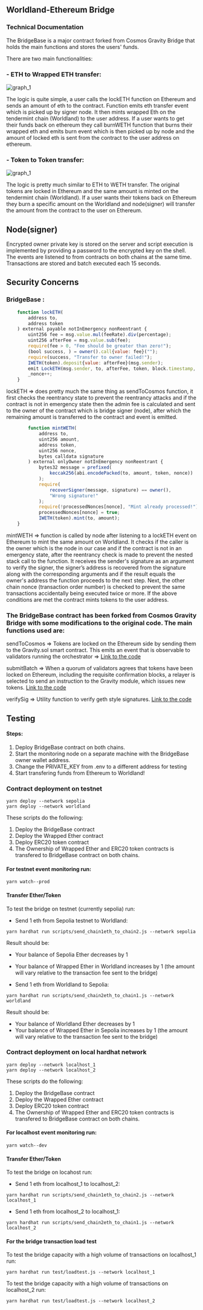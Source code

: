 ## Worldland-Ethereum Bridge

### Technical Documentation

The BridgeBase is a major contract forked from Cosmos Gravity Bridge that holds the main functions and stores the users' funds.

There are two main functionalities:

### - ETH to Wrapped ETH transfer:

![graph_1](assets/graph_1.png)

The logic is quite simple, a user calls the lockETH function on Ethereum and sends an amount of eth to the contract. Function emits eth transfer event which is picked up by signer node. It then mints wrapped Eth on the tendermint chain (Worldland) to the user address. If a user wants to get their funds back on ethereum they call burnWETH function that burns their wrapped eth and emits burn event which is then picked up by node and the amount of locked eth is sent from the contract to the user address on ethereum.

### - Token to Token transfer:

![graph_1](assets/graph_2.png)

The logic is pretty much similar to ETH to WETH transfer. The original tokens are locked in Ethereum and the same amount is minted on the tendermint chain (Worldland). If a user wants their tokens back on Ethereum they burn a specific amount on the Worldland and node(signer) will transfer the amount from the contract to the user on Ethereum.

## Node(signer)

Encrypted owner private key is stored on the server and script execution is implemented by providing a password to the encrypted key on the shell. The events are listened to from contracts on both chains at the same time. Transactions are stored and batch executed each 15 seconds.

## Security Concerns

### BridgeBase :

```javascript
    function lockETH(
        address to,
        address token
    ) external payable notInEmergency nonReentrant {
        uint256 fee = msg.value.mul(feeRate).div(percentage);
        uint256 afterFee = msg.value.sub(fee);
        require(fee > 0, "Fee should be greater than zero!");
        (bool success, ) = owner().call{value: fee}("");
        require(success, "Transfer to owner failed!");
        IWETH(token).deposit{value: afterFee}(msg.sender);
        emit LockETH(msg.sender, to, afterFee, token, block.timestamp, _nonce);
        _nonce++;
    }
```

lockETH => does pretty much the same thing as sendToCosmos function, it first checks the reentrancy state to prevent the reentrancy attacks and if the contract is not in emergency state then the admin fee is calculated and sent to the owner of the contract which is bridge signer (node), after which the remaining amount is transferred to the contract and event is emitted.

```javascript
        function mintWETH(
            address to,
            uint256 amount,
            address token,
            uint256 nonce,
            bytes calldata signature
        ) external onlyOwner notInEmergency nonReentrant {
            bytes32 message = prefixed(
                keccak256(abi.encodePacked(to, amount, token, nonce))
            );
            require(
                recoverSigner(message, signature) == owner(),
                "Wrong signature!"
            );
            require(!processedNonces[nonce], "Mint already processed!");
            processedNonces[nonce] = true;
            IWETH(token).mint(to, amount);
    }
```

mintWETH => function is called by node after listening to a lockETH event on Ethereum to mint the same amount on Worldland. It checks if the caller is the owner which is the node in our case and if the contract is not in an emergency state, after the reentrancy check is made to prevent the nested stack call to the function. It receives the sender's signature as an argument to verify the signer, the signer’s address is recovered from the signature along with the corresponding arguments and if the result equals the owner's address the function proceeds to the next step. Next, the other chain nonce (transaction order number) is checked to prevent the same transactions accidentally being executed twice or more. If the above conditions are met the contract mints tokens to the user address.

### The BridgeBase contract has been forked from Cosmos Gravity Bridge with some modifications to the original code. The main functions used are:

sendToCosmos => Tokens are locked on the Ethereum side by sending them to the Gravity.sol smart contract. This emits an event that is observable to validators running the orchestrator => [Link to the code](https://github.com/Gravity-Bridge/Gravity-Bridge/blob/main/solidity/contracts/Gravity.sol)

submitBatch => When a quorum of validators agrees that tokens have been locked on Ethereum, including the requisite confirmation blocks, a relayer is selected to send an instruction to the Gravity module, which issues new tokens. [Link to the code](https://github.com/Gravity-Bridge/Gravity-Bridge/blob/main/solidity/contracts/Gravity.sol)

verifySig => Utility function to verify geth style signatures. [Link to the code](https://github.com/Gravity-Bridge/Gravity-Bridge/blob/main/solidity/contracts/Gravity.sol)

## Testing

#### Steps:

1. Deploy BridgeBase contract on both chains.
2. Start the monitoring node on a separate machine with the BridgeBase owner wallet address.
3. Change the PRIVATE_KEY from .env to a different address for testing
4. Start transfering funds from Ethereum to Worldland!

### Contract deployment on testnet

```
yarn deploy --network sepolia
yarn deploy --network worldland
```

These scripts do the following:

1. Deploy the BridgeBase contract
2. Deploy the Wrapped Ether contract
3. Deploy ERC20 token contract
4. The Ownership of Wrapped Ether and ERC20 token contracts is transfered to BridgeBase contract on both chains.

#### For testnet event monitoring run:

```
yarn watch--prod
```

#### Transfer Ether/Token

To test the bridge on testnet (currently sepolia) run:

- Send 1 eth from Sepolia testnet to Worldland:

```
yarn hardhat run scripts/send_chain1eth_to_chain2.js --network sepolia
```

Result should be:

- Your balance of Sepolia Ether decreases by 1
- Your balance of Wrapped Ether in Worldland increases by 1 (the amount will vary relative to the transaction fee sent to the bridge)

- Send 1 eth from Worldland to Sepolia:

```
yarn hardhat run scripts/send_chain2eth_to_chain1.js --network worldland
```

Result should be:

- Your balance of Worldland Ether decreases by 1
- Your balance of Wrapped Ether in Sepolia increases by 1 (the amount will vary relative to the transaction fee sent to the bridge)

### Contract deployment on local hardhat network

```
yarn deploy --network localhost_1
yarn deploy --network localhost_2
```

These scripts do the following:

1. Deploy the BridgeBase contract
2. Deploy the Wrapped Ether contract
3. Deploy ERC20 token contract
4. The Ownership of Wrapped Ether and ERC20 token contracts is transfered to BridgeBase contract on both chains.

#### For localhost event monitoring run:

```
yarn watch--dev
```

#### Transfer Ether/Token

To test the bridge on locahost run:

- Send 1 eth from localhost_1 to localhost_2:

```
yarn hardhat run scripts/send_chain1eth_to_chain2.js --network localhost_1
```

- Send 1 eth from localhost_2 to localhost_1:

```
yarn hardhat run scripts/send_chain2eth_to_chain1.js --network localhost_2
```

#### For the bridge transaction load test

To test the bridge capacity with a high volume of transactions on localhost_1 run:

```
yarn hardhat run test/loadtest.js --network localhost_1
```

To test the bridge capacity with a high volume of transactions on localhost_2 run:

```
yarn hardhat run test/loadtest.js --network localhost_2
```
